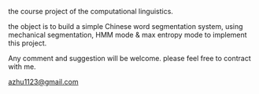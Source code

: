the course project of the computational linguistics.

the object is to build a simple Chinese word segmentation system, using mechanical segmentation, HMM mode & max entropy mode to implement this project.

Any comment and suggestion will be welcome. please feel free to contract with me.

azhu1123@gmail.com